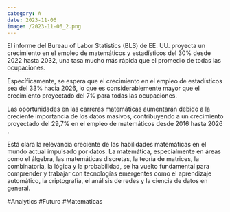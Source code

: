 ```yaml
--- 
category: A 
date: 2023-11-06 
image: /2023-11-06_2.png 
--- 
```


El informe del Bureau of Labor Statistics (BLS) de EE. UU. proyecta un crecimiento en el empleo de matemáticos y estadísticos del 30% desde 2022 hasta 2032, una tasa mucho más rápida que el promedio de todas las ocupaciones. 

Específicamente, se espera que el crecimiento en el empleo de estadísticos sea del 33% hacia 2026, lo que es considerablemente mayor que el crecimiento proyectado del 7% para todas las ocupaciones​. 

Las oportunidades en las carreras matemáticas aumentarán debido a la creciente importancia de los datos masivos, contribuyendo a un crecimiento proyectado del 29,7% en el empleo de matemáticos desde 2016 hasta 2026​​.

Está clara la relevancia creciente de las habilidades matemáticas en el mundo actual impulsado por datos. La matemática, especialmente en áreas como el álgebra, las matemáticas discretas, la teoría de matrices, la combinatoria, la lógica y la probabilidad, se ha vuelto fundamental para comprender y trabajar con tecnologías emergentes como el aprendizaje automático, la criptografía, el análisis de redes y la ciencia de datos en general. 

#Analytics #Futuro #Matematicas